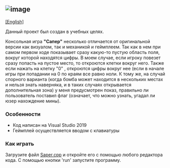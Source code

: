 
![image](https://user-images.githubusercontent.com/92756386/138606248-efa85db3-b8aa-4192-ae1b-e1d3246c5a0b.png)
---
[ [English] ](https://github.com/kawatash1/SaperTheGame/blob/main/README.md)

Данный проект был создан в учебных целях.

Консольная игра **"Сапер"** несколько отличается от оригинальной версии как визуалом, так и механикой и геймплеем.
Так как в нем при самом первом ходе показывает сразу какую-то пустую область поля, вокруг которой находятся цифры. В моем случае, если игроку повезет сразу попасть на пустое место, то откроются клетки вокруг него. Также если нажать на клетку "0" , откроются цифры вокруг нее (если в начале игры при попадании на 0 по краям все равно ноли. К тому же, на случай спорного варианта (когда бомба может находится в нескольких местах и нельзя знать наверняка, и в таких случаях открывается дополнительная зона) у меня предусмотрен показ, правильно ли пользователь поставил флаг (означает, что можно узнать, угадал ли юзер нахождение мины).


### Особенности
* Код написан на Visual Studio 2019
* Геймплей осуществляется вводом с клавиатуры


### Как играть

Загрузите файл [Saper.cpp](https://github.com/kawatash1/SaperTheGame/blob/main/Saper.cpp) и откройте его с помощью любого редактора кода. С помощью кнопки 'run' запустите программу.

